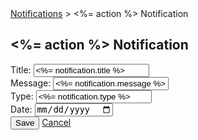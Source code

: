 <div>
    <a href="#notifications">Notifications</a> &gt; <%= action %> Notification
</div>
<div class="title">
    <h2><%= action %> Notification</h2>
</div>

<form class="blue" id="notificationEditForm" action="" method="POST">
    <div class="row-fluid blue span12">
        <div class="row-fluid">
            <label class="span3" for="title">Title:</label>
            <input id="title" name="title" type="text" class="span6" value="<%= notification.title %>"/>
        </div>
        <div class="row-fluid">
            <label class="span3" for="message">Message:</label>
            <input id="message" name="message" type="text" class="span6" value="<%= notification.message %>"/>
        </div>
        <div class="row-fluid">
            <label class="span3" for="type">Type:</label>
            <input id="type" name="type" type="text" class="span6" value="<%= notification.type %>"/>
        </div>
        <div class="row-fluid">
            <label class="span3" for="date">Date:</label>
            <input id="date" name="date" type="date" class="span6" value="<%= notification.date %>"/>
        </div>
        <div class="row-fluid">
            <button type="submit" class="btn btn-primary">Save</button>
            <a href="#notifications" class="btn">Cancel</a>
        </div>
    </div>
</form>

